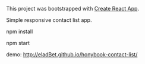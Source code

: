 This project was bootstrapped with [Create React App](https://github.com/facebook/create-react-app).

Simple responsive contact list app.

npm install

npm start

demo:
http://eladBet.github.io/honybook-contact-list/
